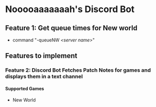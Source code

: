 # Nooooaaaaaaah's Discord Bot

## Feature 1: Get queue times for New world
- command "-queueNW *\<server name>*"

## Features to implement 

### Feature 2: Discord Bot Fetches Patch Notes for games and displays them in a text channel

#### Supported Games

- New World
